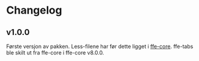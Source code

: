 # Changelog

## v1.0.0

Første versjon av pakken. Less-filene har før dette ligget i [ffe-core](***REMOVED***).
ffe-tabs ble skilt ut fra ffe-core i ffe-core v8.0.0.
